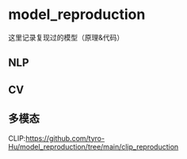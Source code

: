 # model_reproduction
这里记录复现过的模型（原理&amp;代码）

## NLP


## CV


## 多模态
CLIP:https://github.com/tyro-Hu/model_reproduction/tree/main/clip_reproduction

